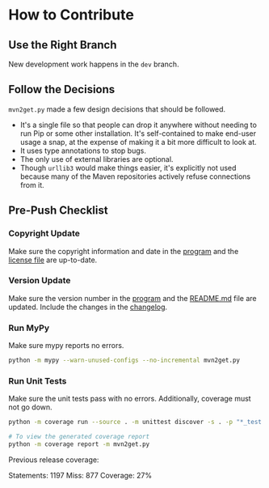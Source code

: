 # How to Contribute

## Use the Right Branch

New development work happens in the `dev` branch.

## Follow the Decisions

`mvn2get.py` made a few design decisions that should be followed.

* It's a single file so that people can drop it anywhere without needing to run Pip or some other installation.  It's self-contained to make end-user usage a snap, at the expense of making it a bit more difficult to look at.
* It uses type annotations to stop bugs.
* The only use of external libraries are optional.
* Though `urllib3` would make things easier, it's explicitly not used because many of the Maven repositories actively refuse connections from it.


## Pre-Push Checklist

### Copyright Update

Make sure the copyright information and date in the [program](mvn2get.py) and the [license file](LICENSE) are up-to-date.

### Version Update

Make sure the version number in the [program](mvn2get.py) and the [README.md]() file are updated.  Include the changes in the [changelog](CHANGELOG.md).

### Run MyPy

Make sure mypy reports no errors.

```bash
python -m mypy --warn-unused-configs --no-incremental mvn2get.py
```


### Run Unit Tests

Make sure the unit tests pass with no errors.  Additionally, coverage must not go down.

```bash
python -m coverage run --source . -m unittest discover -s . -p "*_test.py"

# To view the generated coverage report
python -m coverage report -m mvn2get.py
```

Previous release coverage:

Statements: 1197
Miss: 877
Coverage: 27%
